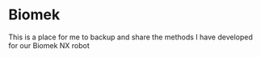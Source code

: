 # Biomek

This is a place for me to backup and share the methods I have developed for our Biomek NX robot